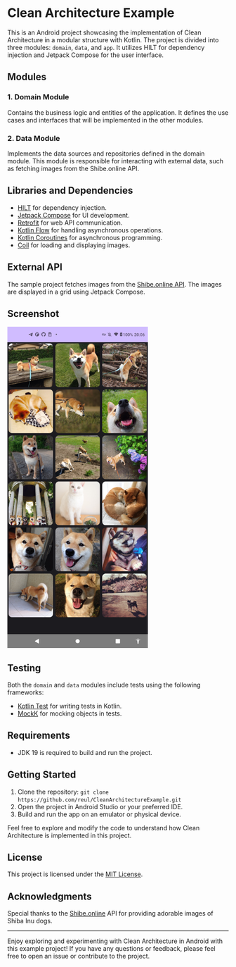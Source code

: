 # Clean Architecture Example

This is an Android project showcasing the implementation of Clean Architecture in a modular structure with Kotlin. The project is divided into three modules: `domain`, `data`, and `app`. It utilizes HILT for dependency injection and Jetpack Compose for the user interface.

## Modules

### 1. Domain Module
Contains the business logic and entities of the application. It defines the use cases and interfaces that will be implemented in the other modules.

### 2. Data Module
Implements the data sources and repositories defined in the domain module. This module is responsible for interacting with external data, such as fetching images from the Shibe.online API.

## Libraries and Dependencies

- [HILT](https://dagger.dev/hilt/) for dependency injection.
- [Jetpack Compose](https://developer.android.com/jetpack/compose) for UI development.
- [Retrofit](https://square.github.io/retrofit/) for web API communication.
- [Kotlin Flow](https://kotlinlang.org/docs/flow.html) for handling asynchronous operations.
- [Kotlin Coroutines](https://kotlinlang.org/docs/coroutines-overview.html) for asynchronous programming.
- [Coil](https://coil-kt.github.io/coil/) for loading and displaying images.

## External API

The sample project fetches images from the [Shibe.online API](https://shibe.online/api/). The images are displayed in a grid using Jetpack Compose.

## Screenshot

<img src="Screenshot.png" alt="Screenshot" width="320px" />

## Testing

Both the `domain` and `data` modules include tests using the following frameworks:

- [Kotlin Test](https://kotlinlang.org/api/latest/kotlin.test/) for writing tests in Kotlin.
- [MockK](https://mockk.io/) for mocking objects in tests.

## Requirements

- JDK 19 is required to build and run the project.

## Getting Started

1. Clone the repository: `git clone https://github.com/reul/CleanArchitectureExample.git`
2. Open the project in Android Studio or your preferred IDE.
3. Build and run the app on an emulator or physical device.

Feel free to explore and modify the code to understand how Clean Architecture is implemented in this project.

## License

This project is licensed under the [MIT License](LICENSE).

## Acknowledgments

Special thanks to the [Shibe.online](https://shibe.online/) API for providing adorable images of Shiba Inu dogs.

---

Enjoy exploring and experimenting with Clean Architecture in Android with this example project! If you have any questions or feedback, please feel free to open an issue or contribute to the project.
